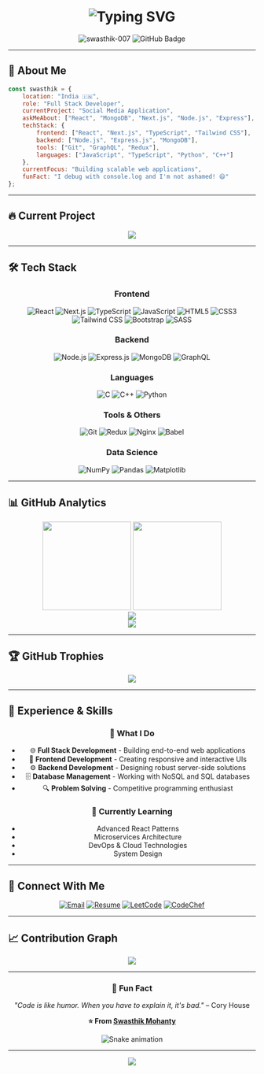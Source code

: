 # <div align="center">![Typing SVG](https://readme-typing-svg.herokuapp.com?font=Fira+Code&weight=600&size=28&duration=4000&pause=1000&color=00D9FF&center=true&vCenter=true&width=600&lines=Hi+%F0%9F%91%8B%2C+I'm+Swasthik+Mohanty;Full+Stack+Developer;Problem+Solver;Code+Enthusiast)</div>

<div align="center">
  <img src="https://komarev.com/ghpvc/?username=swasthik-007&label=Profile%20views&color=0e75b6&style=flat" alt="swasthik-007" />
  <img src="https://img.shields.io/github/followers/swasthik-007?label=Followers&style=social" alt="GitHub Badge">
</div>

---

## 🚀 About Me

```javascript
const swasthik = {
    location: "India 🇮🇳",
    role: "Full Stack Developer",
    currentProject: "Social Media Application",
    askMeAbout: ["React", "MongoDB", "Next.js", "Node.js", "Express"],
    techStack: {
        frontend: ["React", "Next.js", "TypeScript", "Tailwind CSS"],
        backend: ["Node.js", "Express.js", "MongoDB"],
        tools: ["Git", "GraphQL", "Redux"],
        languages: ["JavaScript", "TypeScript", "Python", "C++"]
    },
    currentFocus: "Building scalable web applications",
    funFact: "I debug with console.log and I'm not ashamed! 😄"
};
```

---

## 🔥 Current Project

<div align="center">
  <a href="https://github.com/swasthik-007/Threads">
    <img src="https://github-readme-stats.vercel.app/api/pin/?username=swasthik-007&repo=Threads&theme=tokyonight&hide_border=true" />
  </a>
</div>

---

## 🛠️ Tech Stack

<div align="center">

### Frontend
![React](https://img.shields.io/badge/React-20232A?style=for-the-badge&logo=react&logoColor=61DAFB)
![Next.js](https://img.shields.io/badge/Next.js-000000?style=for-the-badge&logo=next.js&logoColor=white)
![TypeScript](https://img.shields.io/badge/TypeScript-007ACC?style=for-the-badge&logo=typescript&logoColor=white)
![JavaScript](https://img.shields.io/badge/JavaScript-F7DF1E?style=for-the-badge&logo=javascript&logoColor=black)
![HTML5](https://img.shields.io/badge/HTML5-E34F26?style=for-the-badge&logo=html5&logoColor=white)
![CSS3](https://img.shields.io/badge/CSS3-1572B6?style=for-the-badge&logo=css3&logoColor=white)
![Tailwind CSS](https://img.shields.io/badge/Tailwind_CSS-38B2AC?style=for-the-badge&logo=tailwind-css&logoColor=white)
![Bootstrap](https://img.shields.io/badge/Bootstrap-563D7C?style=for-the-badge&logo=bootstrap&logoColor=white)
![SASS](https://img.shields.io/badge/SASS-hotpink.svg?style=for-the-badge&logo=SASS&logoColor=white)

### Backend
![Node.js](https://img.shields.io/badge/Node.js-43853D?style=for-the-badge&logo=node.js&logoColor=white)
![Express.js](https://img.shields.io/badge/Express.js-404D59?style=for-the-badge&logo=express&logoColor=white)
![MongoDB](https://img.shields.io/badge/MongoDB-4EA94B?style=for-the-badge&logo=mongodb&logoColor=white)
![GraphQL](https://img.shields.io/badge/GraphQL-E10098?style=for-the-badge&logo=graphql&logoColor=white)

### Languages
![C](https://img.shields.io/badge/C-00599C?style=for-the-badge&logo=c&logoColor=white)
![C++](https://img.shields.io/badge/C%2B%2B-00599C?style=for-the-badge&logo=c%2B%2B&logoColor=white)
![Python](https://img.shields.io/badge/Python-3776AB?style=for-the-badge&logo=python&logoColor=white)

### Tools & Others
![Git](https://img.shields.io/badge/Git-F05032?style=for-the-badge&logo=git&logoColor=white)
![Redux](https://img.shields.io/badge/Redux-593D88?style=for-the-badge&logo=redux&logoColor=white)
![Nginx](https://img.shields.io/badge/Nginx-009639?style=for-the-badge&logo=nginx&logoColor=white)
![Babel](https://img.shields.io/badge/Babel-F9DC3E?style=for-the-badge&logo=babel&logoColor=white)

### Data Science
![NumPy](https://img.shields.io/badge/NumPy-013243?style=for-the-badge&logo=numpy&logoColor=white)
![Pandas](https://img.shields.io/badge/Pandas-150458?style=for-the-badge&logo=pandas&logoColor=white)
![Matplotlib](https://img.shields.io/badge/Matplotlib-11557c?style=for-the-badge&logo=matplotlib&logoColor=white)

</div>

---

## 📊 GitHub Analytics

<div align="center">
  <img height="180em" src="https://github-readme-stats.vercel.app/api?username=swasthik-007&show_icons=true&theme=tokyonight&include_all_commits=true&count_private=true&hide_border=true"/>
  <img height="180em" src="https://github-readme-stats.vercel.app/api/top-langs/?username=swasthik-007&layout=compact&langs_count=8&theme=tokyonight&hide_border=true"/>
</div>

<div align="center">
  <img src="https://github-readme-streak-stats.herokuapp.com/?user=swasthik-007&theme=tokyonight&hide_border=true" />
</div>

<div align="center">
  <img src="https://github-readme-activity-graph.vercel.app/graph?username=swasthik-007&theme=tokyo-night&hide_border=true&bg_color=1a1b27&color=70a5fd&line=bf91f3&point=38bdae" />
</div>

---

## 🏆 GitHub Trophies

<div align="center">
  <img src="https://github-profile-trophy.vercel.app/?username=swasthik-007&theme=tokyonight&no-frame=true&no-bg=true&margin-w=4&row=2&column=4" />
</div>

---

## 💼 Experience & Skills

<div align="center">

### 🎯 What I Do
- 🌐 **Full Stack Development** - Building end-to-end web applications
- 📱 **Frontend Development** - Creating responsive and interactive UIs
- ⚙️ **Backend Development** - Designing robust server-side solutions
- 🗄️ **Database Management** - Working with NoSQL and SQL databases
- 🔍 **Problem Solving** - Competitive programming enthusiast

### 🌱 Currently Learning
- Advanced React Patterns
- Microservices Architecture
- DevOps & Cloud Technologies
- System Design

</div>

---

## 🔗 Connect With Me

<div align="center">

[![Email](https://img.shields.io/badge/Email-D14836?style=for-the-badge&logo=gmail&logoColor=white)](mailto:mohanty.swastik7008@gmail.com)
[![Resume](https://img.shields.io/badge/Resume-000000?style=for-the-badge&logo=read-the-docs&logoColor=white)](https://drive.google.com/file/d/1hz6Ahf-rnx-LnFsxrJ3QikanWjaWqeiO/view?usp=sharing)
[![LeetCode](https://img.shields.io/badge/LeetCode-FFA116?style=for-the-badge&logo=leetcode&logoColor=black)](https://www.leetcode.com/swas07)
[![CodeChef](https://img.shields.io/badge/CodeChef-5B4638?style=for-the-badge&logo=codechef&logoColor=white)](https://www.codechef.com/users/swasthik_07)

</div>

---

## 📈 Contribution Graph

<div align="center">
  <img src="https://github-readme-stats.vercel.app/api/wakatime?username=swasthik007&theme=tokyonight&hide_border=true" />
</div>

---

<div align="center">

### 💫 Fun Fact
*"Code is like humor. When you have to explain it, it's bad."* – Cory House

**⭐ From [Swasthik Mohanty](https://github.com/swasthik-007)**

![Snake animation](https://github.com/swasthik-007/swasthik-007/blob/output/github-contribution-grid-snake.svg)

</div>

---

<div align="center">
  <img src="https://capsule-render.vercel.app/api?type=waving&color=gradient&height=100&section=footer"/>
</div>

